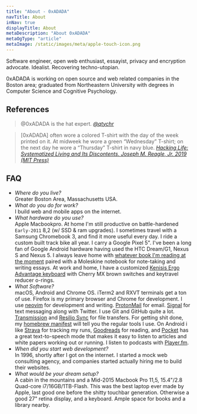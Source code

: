 ```yaml
---
title: "About - 0xADADA"
navTitle: About
inNav: true
displayTitle: About
metaDescription: "About 0xADADA"
metaOgType: "article"
metaImage: /static/images/meta/apple-touch-icon.png
---
```


Software engineer, open web enthusiast, essayist, privacy and encryption advocate. 
Idealist. Recovering techno-utopian. 

0xADADA is working on open source and web related companies in
the Boston area; graduated from Northeastern University with degrees in Computer Science
and Cognitive Psychology. 


## References

> @0xADADA is the hat expert. 
> <cite>[@qtychr](https://twitter.com/qtychr/status/756121223302635520)</cite>

> [0xADADA] often wore a colored T-shirt with the day of the week printed on it. At midweek he wore a green “Wednesday” T-shirt; on the next day he wore a “Thursday” T-shirt in navy blue.
> <cite>[ Hacking Life: Systematized Living and Its Discontents. Joseph M. Reagle, Jr. 2019 (MIT Press)](https://mitpress.mit.edu/books/hacking-life)</cite>


## FAQ

* *Where do you live?*<br>
Greater Boston Area, Massachusetts USA.
* *What do you do for work?*<br>
I build web and mobile apps on the internet.
* *What hardware do you use?*<br>
Apple Macbookpro. At home I'm still productive on battle-hardened `Early-2011` 8,2
(w/ SSD & ram upgrades). I sometimes travel with a Samsung Chromebook 3, and find
it more useful every day.
I ride a custom built track bike all year. I carry a Google Pixel 5". I've been a long
fan of Google Android hardware having used the HTC Dream/G1, Nexus S and Nexus 5. 
I always leave home with [whatever book
I'm reading at the moment](https://www.goodreads.com/review/list/60524683-0xadada?shelf=currently-reading)
paired with a Moleskine notebook for note-taking and writing essays. At
work and home, I have a customized 
[Kenisis Ergo Advantage keyboard](https://www.kinesis-ergo.com/shop/advantage-for-pc-mac/)
with Cherry MX brown switches and keytravel
reducer o-rings.<br>
* *What Software?*<br>
macOS, Android and Chrome OS. iTerm2 and RXVT terminals get a ton of
use. Firefox is my primary browser and Chrome for development. I use
[neovim](https://github.com/neovim/neovim) for development and writing.
[ProtonMail](https://protonmail.com/) for email.
[Signal](https://play.google.com/store/apps/details?id=org.thoughtcrime.securesms)
 for text messaging along with Twitter. I use Git and GitHub quite a lot.
[Transmission](https://transmissionbt.com/) and
[Resilio Sync](https://www.resilio.com/) for file transfers.
For getting shit done, my
[homebrew manifest](https://github.com/0xadada/dotfiles/blob/master/brew.sh#L27)
will tell you the regular tools I use. On Android i like 
[Strava](https://www.strava.com/) for tracking my runs,
[Goodreads](https://www.goodreads.com) for reading, and
[Pocket](https://getpocket.com) has a great text-to-speech mode that makes it easy
to listen to articles and white papers working out or running. I listen to podcasts with
[Player.fm](https://player.fm).
* *When did you start web development?*<br>
In 1996, shortly after I got on the internet. I started a mock
web consulting agency, and companies started actually hiring me to build
their websites.
* *What would be your dream setup?*<br>
A cabin in the mountains and a Mid-2015 Macbook Pro 11,5, 15.4"/2.8 Quad-core
i7/16GB/1TB-Flash. This was the best laptop ever made by Apple, last good one 
before the shitty touchbar generation. Otherwise
a good 27" retina display, and a keyboard. Ample space for books and a library
nearby.
